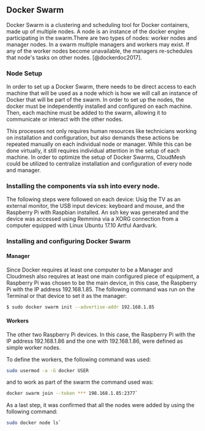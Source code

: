 ## Docker Swarm

Docker Swarm is a clustering and scheduling tool for Docker
containers, made up of multiple nodes.  A node is an instance of the
docker engine participating in the swarm.There are two types of nodes:
worker nodes and manager nodes. In a swarm multiple managers and
workers may exist.  If any of the worker nodes become unavailable, the
managers re-schedules that node's tasks on other
nodes. [@dockerdoc2017].

### Node Setup

In order to set up a Docker Swarm, there needs to be direct access to
each machine that will be used as a node which is how we will call an
instance of Docker that will be part of the swarm. In order to set up
the nodes, the docker must be independently installed and configured on
each machine. Then, each machine must be added to the swarm, allowing it
to communicate or interact with the other nodes.

This processes not only requires human resources like technicians
working on installation and configuration, but also demands these
actions be repeated manually on each individual node or manager. While
this can be done virtually, it still requires individual attention in
the setup of each machine. In order to optimize the setup of Docker
Swarms, CloudMesh could be utilized to centralize installation and
configuration of every node and manager.

### Installing the components via ssh into every node.

The following steps were followed on each device: Usig the TV as an
external monitor, the USB input devices: keyboard and mouse, and the
Raspberry Pi with Raspbian installed. An ssh key was generated and the
device was accessed using Remmina via a XORG connection from a computer
equipped with Linux Ubuntu 17.10 Artful Aardvark.

### Installing and configuring Docker Swarm

#### Manager

Since Docker requires at least one computer to be a Manager and
Cloudmesh also requires at least one main configured piece of equipment,
a Raspberry Pi was chosen to be the main device, in this case, the
Raspberry Pi with the IP address 192.168.1.85. The following command
was run on the Terminal or that device to set it as the manager:

```bash
$ sudo docker swarm init --advertise-addr 192.168.1.85
```

#### Workers

The other two Raspberry Pi devices. In this case, the Raspberry Pi with
the IP address 192.168.1.86 and the one with 192.168.1.86, were defined
as simple worker nodes.

To define the workers, the following command was used:

```bash
sudo usermod -a -G docker USER
```

and to work as part of the swarm the command used was:

```bash
docker swarm join --token *** 198.168.1.85:2377`
```

As a last step, it was confirmed that all the nodes were added by using
the following command:

```bash
sudo docker node ls`
```
